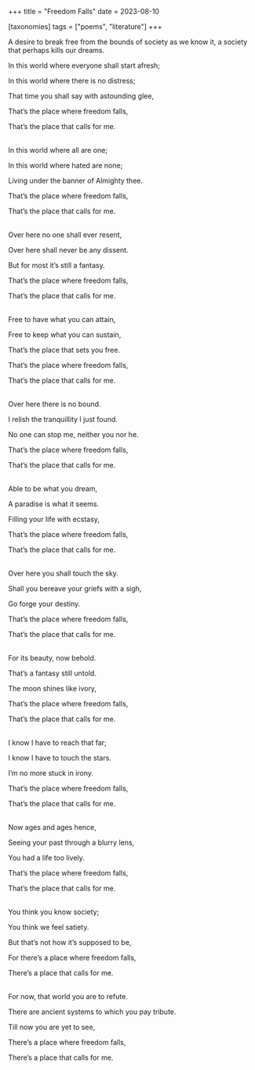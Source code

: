 +++
title = "Freedom Falls"
date = 2023-08-10

[taxonomies]
tags = ["poems", "literature"]
+++

A desire to break free from the bounds of society as we know it, a society that perhaps kills our dreams.

<!-- more -->

In this world where everyone shall start afresh;

In this world where there is no distress;

That time you shall say with astounding glee,

That’s the place where freedom falls,

That’s the place that calls for me.

<br>
In this world where all are one;

In this world where hated are none;

Living under the banner of Almighty thee.

That’s the place where freedom falls,

That’s the place that calls for me.

<br>
Over here no one shall ever resent,

Over here shall never be any dissent.

But for most it’s still a fantasy.

That’s the place where freedom falls,

That’s the place that calls for me.

<br>
Free to have what you can attain,

Free to keep what you can sustain,

That’s the place that sets you free.

That’s the place where freedom falls,

That’s the place that calls for me.

<br>
Over here there is no bound.

I relish the tranquillity I just found.

No one can stop me, neither you nor he.

That’s the place where freedom falls,

That’s the place that calls for me.

<br>
Able to be what you dream,

A paradise is what it seems.

Filling your life with ecstasy,

That’s the place where freedom falls,

That’s the place that calls for me.

<br>
Over here you shall touch the sky.

Shall you bereave your griefs with a sigh,

Go forge your destiny.

That’s the place where freedom falls,

That’s the place that calls for me.

<br>
For its beauty, now behold.

That’s a fantasy still untold.

The moon shines like ivory,

That’s the place where freedom falls,

That’s the place that calls for me.

<br>
I know I have to reach that far;

I know I have to touch the stars.

I’m no more stuck in irony.

That’s the place where freedom falls,

That’s the place that calls for me.

<br>
Now ages and ages hence,

Seeing your past through a blurry lens,

You had a life too lively.

That’s the place where freedom falls,

That’s the place that calls for me.

<br>
You think you know society;

You think we feel satiety.

But that’s not how it’s supposed to be,

For there’s a place where freedom falls,

There’s a place that calls for me.

<br>
For now, that world you are to refute.

There are ancient systems to which you pay tribute.

Till now you are yet to see,

There’s a place where freedom falls,

There’s a place that calls for me.
